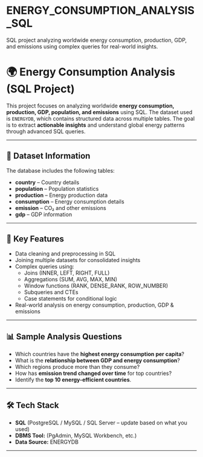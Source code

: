 # ENERGY_CONSUMPTION_ANALYSIS_SQL
SQL project analyzing worldwide energy consumption, production, GDP, and emissions using complex queries for real-world insights.

# 🌍 Energy Consumption Analysis (SQL Project)

This project focuses on analyzing worldwide **energy consumption, production, GDP, population, and emissions** using SQL. The dataset used is `ENERGYDB`, which contains structured data across multiple tables. The goal is to extract **actionable insights** and understand global energy patterns through advanced SQL queries.

---

## 📂 Dataset Information
The database includes the following tables:
- **country** – Country details
- **population** – Population statistics
- **production** – Energy production data
- **consumption** – Energy consumption details
- **emission** – CO₂ and other emissions
- **gdp** – GDP information

---

## 🔑 Key Features
- Data cleaning and preprocessing in SQL  
- Joining multiple datasets for consolidated insights  
- Complex queries using:
  - Joins (INNER, LEFT, RIGHT, FULL)  
  - Aggregations (SUM, AVG, MAX, MIN)  
  - Window functions (RANK, DENSE_RANK, ROW_NUMBER)  
  - Subqueries and CTEs  
  - Case statements for conditional logic  
- Real-world analysis on energy consumption, production, GDP & emissions  

---

## 📊 Sample Analysis Questions
- Which countries have the **highest energy consumption per capita**?  
- What is the **relationship between GDP and energy consumption**?  
- Which regions produce more than they consume?  
- How has **emission trend changed over time** for top countries?  
- Identify the **top 10 energy-efficient countries**.  

---

## 🛠️ Tech Stack
- **SQL** (PostgreSQL / MySQL / SQL Server – update based on what you used)  
- **DBMS Tool:** (PgAdmin, MySQL Workbench, etc.)  
- **Data Source:** ENERGYDB

---
